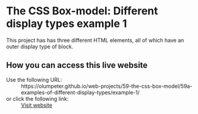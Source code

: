 # The CSS Box-model: Different display types example 1

This project has has three different HTML elements, all of which have an outer display type of block.

## How you can access this live website

<dl>
  Use the following URL:
  <dd>
    https://olumpeter.github.io/web-projects/59-the-css-box-model/59a-examples-of-different-display-types/example-1/
  </dd>
  or click the following link:
  <dd>
    <a href="https://olumpeter.github.io/web-projects/59-the-css-box-model/59a-examples-of-different-display-types/example-1/">Visit website</a>
  </dd>
</dl>
